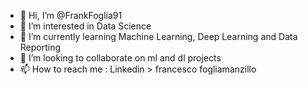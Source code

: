 - 👋 Hi, I’m @FrankFoglia91
- 👀 I’m interested in Data Science
- 🌱 I’m currently learning Machine Learning, Deep Learning and Data Reporting
- 💞️ I’m looking to collaborate on ml and dl projects
- 📫 How to reach me : Linkedin > francesco fogliamanzillo 

<!---
FrankFoglia91/FrankFoglia91 is a ✨ special ✨ repository because its `README.md` (this file) appears on your GitHub profile.
You can click the Preview link to take a look at your changes.
--->
